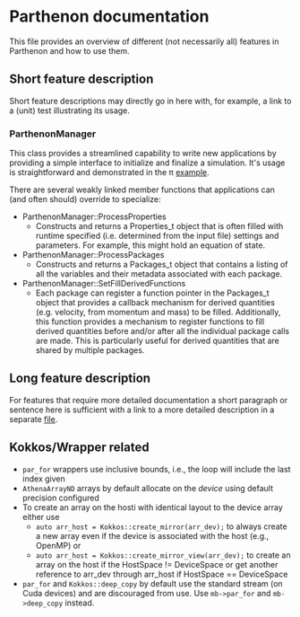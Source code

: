 # Parthenon documentation

This file provides an overview of different (not necessarily all) features in Parthenon
and how to use them.

## Short feature description

Short feature descriptions may directly go in here with, for example, a link to a (unit)
test illustrating its usage.

### ParthenonManager

This class provides a streamlined capability to write new applications by providing a simple interface to initialize and finalize a simulation.  It's usage is straightforward and demonstrated in the &pi; [example](../example/calculate_pi/calculate_pi.cpp).

There are several weakly linked member functions that applications can (and often should) override to specialize:
* ParthenonManager::ProcessProperties
  * Constructs and returns a Properties_t object that is often filled with runtime specified (i.e. determined from the input file) settings and parameters.  For example, this might hold an equation of state.
* ParthenonManager::ProcessPackages
  * Constructs and returns a Packages_t object that contains a listing of all the variables and their metadata associated with each package.
* ParthenonManager::SetFillDerivedFunctions
  * Each package can register a function pointer in the Packages_t object that provides a callback mechanism for derived quantities (e.g. velocity, from momentum and mass) to be filled.  Additionally, this function provides a mechanism to register functions to fill derived quantities before and/or after all the individual package calls are made.  This is particularly useful for derived quantities that are shared by multiple packages.


## Long feature description

For features that require more detailed documentation a short paragraph or sentence here
is sufficient with a link to a more detailed description in a separate [file](feature.md).

## Kokkos/Wrapper related

- `par_for` wrappers use inclusive bounds, i.e., the loop will include the last index given
- `AthenaArrayND` arrays by default allocate on the *device* using default precision configured
- To create an array on the hosti with identical layout to the device array either use
  - `auto arr_host = Kokkos::create_mirror(arr_dev);` to always create a new array even if the device is associated with the host (e.g., OpenMP) or
  - `auto arr_host = Kokkos::create_mirror_view(arr_dev);` to create an array on the host if the HostSpace != DeviceSpace or get another reference to arr_dev through arr_host if HostSpace == DeviceSpace
- `par_for` and `Kokkos::deep_copy` by default use the standard stream (on Cuda devices) and are discouraged from use. Use `mb->par_for` and `mb->deep_copy` instead.
